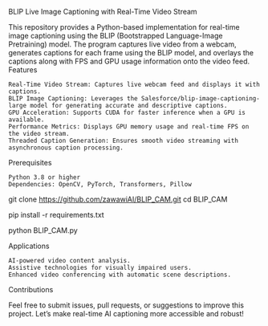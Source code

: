 BLIP Live Image Captioning with Real-Time Video Stream

This repository provides a Python-based implementation for real-time image captioning using the BLIP (Bootstrapped Language-Image Pretraining) model. The program captures live video from a webcam, generates captions for each frame using the BLIP model, and overlays the captions along with FPS and GPU usage information onto the video feed.
Features

    Real-Time Video Stream: Captures live webcam feed and displays it with captions.
    BLIP Image Captioning: Leverages the Salesforce/blip-image-captioning-large model for generating accurate and descriptive captions.
    GPU Acceleration: Supports CUDA for faster inference when a GPU is available.
    Performance Metrics: Displays GPU memory usage and real-time FPS on the video stream.
    Threaded Caption Generation: Ensures smooth video streaming with asynchronous caption processing.

Prerequisites

    Python 3.8 or higher
    Dependencies: OpenCV, PyTorch, Transformers, Pillow



git clone https://github.com/zawawiAI/BLIP_CAM.git
cd BLIP_CAM


pip install -r requirements.txt

python BLIP_CAM.py


Applications

    AI-powered video content analysis.
    Assistive technologies for visually impaired users.
    Enhanced video conferencing with automatic scene descriptions.

Contributions

Feel free to submit issues, pull requests, or suggestions to improve this project. Let’s make real-time AI captioning more accessible and robust!

    
